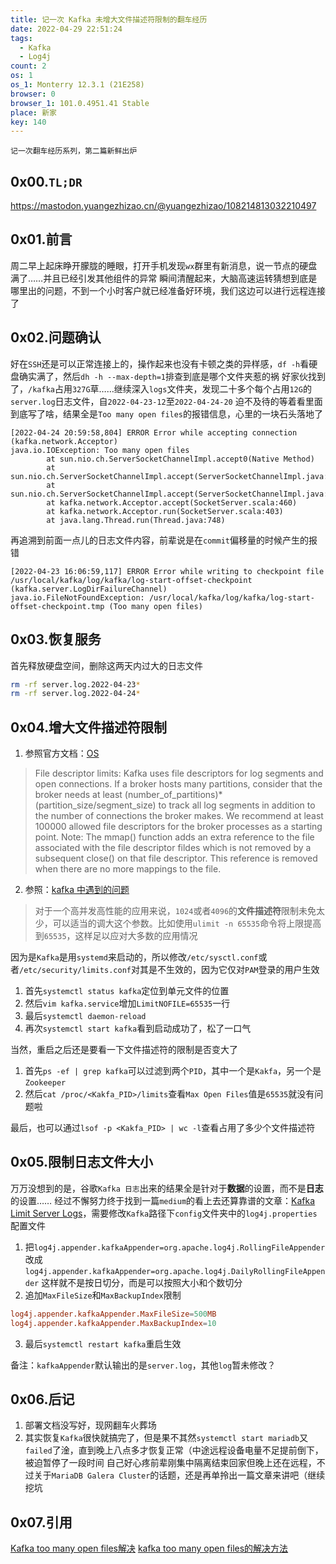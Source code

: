```yaml
---
title: 记一次 Kafka 未增大文件描述符限制的翻车经历
date: 2022-04-29 22:51:24
tags:
  - Kafka
  - Log4j
count: 2
os: 1
os_1: Monterry 12.3.1 (21E258)
browser: 0
browser_1: 101.0.4951.41 Stable
place: 新家
key: 140
---
```

    记一次翻车经历系列，第二篇新鲜出炉
<!-- more -->
## 0x00.`TL;DR`
https://mastodon.yuangezhizao.cn/@yuangezhizao/108214813032210497

## 0x01.前言
周二早上起床睁开朦胧的睡眼，打开手机发现`wx`群里有新消息，说一节点的硬盘满了……并且已经引发其他组件的异常
瞬间清醒起来，大脑高速运转猜想到底是哪里出的问题，不到一个小时客户就已经准备好环境，我们这边可以进行远程连接了

## 0x02.问题确认
好在`SSH`还是可以正常连接上的，操作起来也没有卡顿之类的异样感，`df -h`看硬盘确实满了，然后`dh -h --max-depth=1`排查到底是哪个文件夹惹的祸
好家伙找到了，`/kafka`占用`327G`草……继续深入`logs`文件夹，发现二十多个每个占用`12G`的`server.log`日志文件，自`2022-04-23-12`至`2022-04-24-20`
迫不及待的等着看里面到底写了啥，结果全是`Too many open files`的报错信息，心里的一块石头落地了
``` log
[2022-04-24 20:59:58,804] ERROR Error while accepting connection (kafka.network.Acceptor)
java.io.IOException: Too many open files
        at sun.nio.ch.ServerSocketChannelImpl.accept0(Native Method)
        at sun.nio.ch.ServerSocketChannelImpl.accept(ServerSocketChannelImpl.java:421)
        at sun.nio.ch.ServerSocketChannelImpl.accept(ServerSocketChannelImpl.java:249)
        at kafka.network.Acceptor.accept(SocketServer.scala:460)
        at kafka.network.Acceptor.run(SocketServer.scala:403)
        at java.lang.Thread.run(Thread.java:748)
```
再追溯到前面一点儿的日志文件内容，前辈说是在`commit`偏移量的时候产生的报错
``` log
[2022-04-23 16:06:59,117] ERROR Error while writing to checkpoint file /usr/local/kafka/log/kafka/log-start-offset-checkpoint (kafka.server.LogDirFailureChannel)
java.io.FileNotFoundException: /usr/local/kafka/log/kafka/log-start-offset-checkpoint.tmp (Too many open files)
```

## 0x03.恢复服务
首先释放硬盘空间，删除这两天内过大的日志文件
``` bash
rm -rf server.log.2022-04-23*
rm -rf server.log.2022-04-24*
```

## 0x04.增大文件描述符限制
1. 参照官方文档：[OS](https://web.archive.org/web/20220429161854/https://kafka.apache.org/documentation/#os)
> File descriptor limits: Kafka uses file descriptors for log segments and open connections. If a broker hosts many partitions, consider that the broker needs at least (number_of_partitions)*(partition_size/segment_size) to track all log segments in addition to the number of connections the broker makes. We recommend at least 100000 allowed file descriptors for the broker processes as a starting point. Note: The mmap() function adds an extra reference to the file associated with the file descriptor fildes which is not removed by a subsequent close() on that file descriptor. This reference is removed when there are no more mappings to the file.

2. 参照：[kafka 中遇到的问题](https://web.archive.org/web/20220429160053/https://noby.in/kafkaq/)
> 对于一个高并发高性能的应用来说，`1024`或者`4096`的**文件描述符**限制未免太少，可以适当的调大这个参数。比如使用`ulimit -n 65535`命令将上限提高到`65535`，这样足以应对大多数的应用情况

因为是`Kafka`是用`systemd`来启动的，所以修改`/etc/sysctl.conf`或者`/etc/security/limits.conf`对其是不生效的，因为它仅对`PAM`登录的用户生效
1. 首先`systemctl status kafka`定位到单元文件的位置
2. 然后`vim kafka.service`增加`LimitNOFILE=65535`一行
3. 最后`systemctl daemon-reload`
4. 再次`systemctl start kafka`看到启动成功了，松了一口气

当然，重启之后还是要看一下文件描述符的限制是否变大了
1. 首先`ps -ef | grep kafka`可以过滤到两个`PID`，其中一个是`Kakfa`，另一个是`Zookeeper`
2. 然后`cat /proc/<Kakfa_PID>/limits`查看`Max Open Files`值是`65535`就没有问题啦

最后，也可以通过`lsof -p <Kakfa_PID> | wc -l`查看占用了多少个文件描述符

## 0x05.限制日志文件大小
万万没想到的是，谷歌`Kafka 日志`出来的结果全是针对于**数据**的设置，而不是**日志**的设置……
经过不懈努力终于找到一篇`medium`的看上去还算靠谱的文章：[Kafka Limit Server Logs](https://web.archive.org/web/20220429161138/https://medium.com/@abdullahtrmn/kafka-limit-server-logs-c00784a4038f)，需要修改`Kafka`路径下`config`文件夹中的`log4j.properties`配置文件
1. 把`log4j.appender.kafkaAppender=org.apache.log4j.RollingFileAppender`改成`log4j.appender.kafkaAppender=org.apache.log4j.DailyRollingFileAppender`
这样就不是按日切分，而是可以按照大小和个数切分
2. 追加`MaxFileSize`和`MaxBackupIndex`限制
``` conf
log4j.appender.kafkaAppender.MaxFileSize=500MB
log4j.appender.kafkaAppender.MaxBackupIndex=10
```
3. 最后`systemctl restart kafka`重启生效

备注：`kafkaAppender`默认输出的是`server.log`，其他`log`暂未修改？

## 0x06.后记
1. <span title="你知道的太多了" class="heimu">部署文档没写好，现网翻车火葬场</span>
2. 其实恢复`Kafka`很快就搞完了，但是果不其然`systemctl start mariadb`又`failed`了淦，直到晚上八点多才恢复正常（中途远程设备电量不足提前倒下，被迫暂停了一段时间
<span title="你知道的太多了" class="heimu">自己好心疼前辈刚集中隔离结束回家但晚上还在远程</span>，不过关于`MariaDB Galera Cluster`的话题，还是再单拎出一篇文章来讲吧（继续挖坑

## 0x07.引用
[Kafka too many open files解决](https://web.archive.org/web/20220429155307/https://blog.51cto.com/u_15072910/3961649)
[kafka too many open files的解决方法](https://web.archive.org/web/20220615072645/https://www.jianshu.com/p/1a48a4920088)
